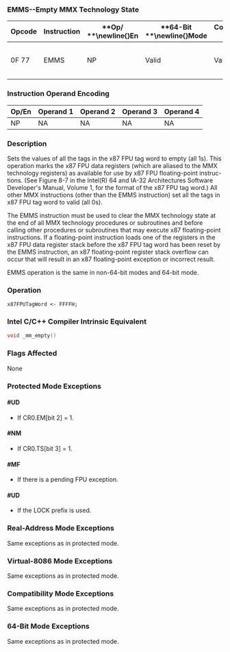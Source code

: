 ### EMMS--Empty MMX Technology State


|**Opcode**|**Instruction**|**Op/ **\newline{}**En**|**64-Bit **\newline{}**Mode**|**Compat/**\newline{}**Leg Mode**|**Description**|
|----------|---------------|------------------------|-----------------------------|---------------------------------|---------------|
|0F 77|EMMS|NP|Valid|Valid|Set the x87 FPU tag word to empty.|
### Instruction Operand Encoding


|Op/En|Operand 1|Operand 2|Operand 3|Operand 4|
|-----|---------|---------|---------|---------|
|NP|NA|NA|NA|NA|
### Description 


Sets the values of all the tags in the x87 FPU tag word to empty (all 1s). This operation marks the x87 FPU data registers (which are aliased to the MMX technology registers) as available for use by x87 FPU floating-point instruc-tions. (See Figure 8-7 in the Intel(R) 64 and IA-32 Architectures Software Developer's Manual, Volume 1, for the format of the x87 FPU tag word.) All other MMX instructions (other than the EMMS instruction) set all the tags in x87 FPU tag word to valid (all 0s).

The EMMS instruction must be used to clear the MMX technology state at the end of all MMX technology procedures or subroutines and before calling other procedures or subroutines that may execute x87 floating-point instructions. If a floating-point instruction loads one of the registers in the x87 FPU data register stack before the x87 FPU tag word has been reset by the EMMS instruction, an x87 floating-point register stack overflow can occur that will result in an x87 floating-point exception or incorrect result.

EMMS operation is the same in non-64-bit modes and 64-bit mode.


### Operation

```info-verb
x87FPUTagWord <- FFFFH;
```

### Intel C/C++ Compiler Intrinsic Equivalent

```cpp
void _mm_empty()
```
### Flags Affected


None


### Protected Mode Exceptions

#### #UD
* If CR0.EM[bit 2] = 1.

#### #NM
* If CR0.TS[bit 3] = 1.

#### #MF
* If there is a pending FPU exception.

#### #UD
* If the LOCK prefix is used.
### Real-Address Mode Exceptions 


Same exceptions as in protected mode.


### Virtual-8086 Mode Exceptions



Same exceptions as in protected mode.


### Compatibility Mode Exceptions



Same exceptions as in protected mode.


### 64-Bit Mode Exceptions



Same exceptions as in protected mode.

